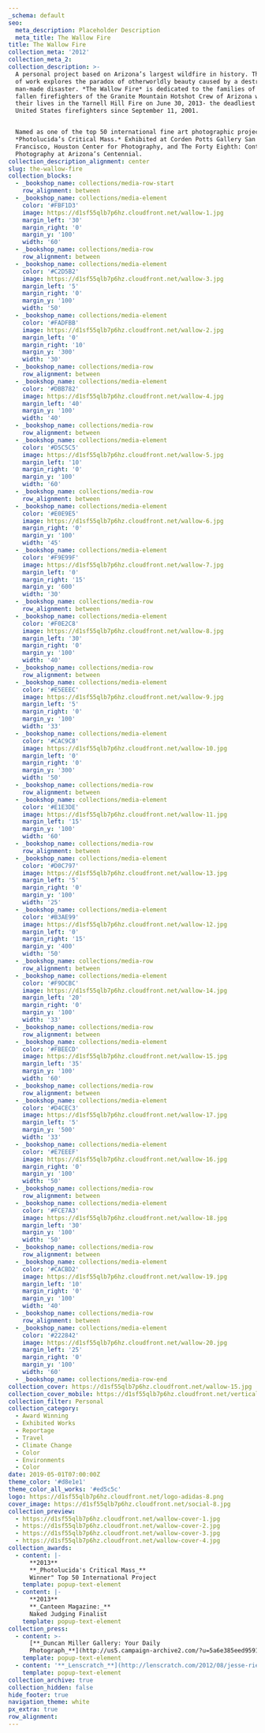 ```yaml
---
_schema: default
seo:
  meta_description: Placeholder Description
  meta_title: The Wallow Fire
title: The Wallow Fire
collection_meta: '2012'
collection_meta_2:
collection_description: >-
  A personal project based on Arizona’s largest wildfire in history. This body
  of work explores the paradox of otherworldly beauty caused by a destructive
  man-made disaster. *The Wallow Fire* is dedicated to the families of the 19
  fallen firefighters of the Granite Mountain Hotshot Crew of Arizona who lost
  their lives in the Yarnell Hill Fire on June 30, 2013- the deadliest day for
  United States firefighters since September 11, 2001.


  Named as one of the top 50 international fine art photographic projects by
  *Photolucida’s Critical Mass.* Exhibited at Corden Potts Gallery San
  Francisco, Houston Center for Photography, and The Forty Eighth: Contemporary
  Photography at Arizona’s Centennial.
collection_description_alignment: center
slug: the-wallow-fire
collection_blocks:
  - _bookshop_name: collections/media-row-start
    row_alignment: between
  - _bookshop_name: collections/media-element
    color: '#FBF1D3'
    image: https://d1sf55qlb7p6hz.cloudfront.net/wallow-1.jpg
    margin_left: '30'
    margin_right: '0'
    margin_y: '100'
    width: '60'
  - _bookshop_name: collections/media-row
    row_alignment: between
  - _bookshop_name: collections/media-element
    color: '#C2D5B2'
    image: https://d1sf55qlb7p6hz.cloudfront.net/wallow-3.jpg
    margin_left: '5'
    margin_right: '0'
    margin_y: '100'
    width: '50'
  - _bookshop_name: collections/media-element
    color: '#FADFBB'
    image: https://d1sf55qlb7p6hz.cloudfront.net/wallow-2.jpg
    margin_left: '0'
    margin_right: '10'
    margin_y: '300'
    width: '30'
  - _bookshop_name: collections/media-row
    row_alignment: between
  - _bookshop_name: collections/media-element
    color: '#DBB782'
    image: https://d1sf55qlb7p6hz.cloudfront.net/wallow-4.jpg
    margin_left: '40'
    margin_y: '100'
    width: '40'
  - _bookshop_name: collections/media-row
    row_alignment: between
  - _bookshop_name: collections/media-element
    color: '#D5C5C5'
    image: https://d1sf55qlb7p6hz.cloudfront.net/wallow-5.jpg
    margin_left: '10'
    margin_right: '0'
    margin_y: '100'
    width: '60'
  - _bookshop_name: collections/media-row
    row_alignment: between
  - _bookshop_name: collections/media-element
    color: '#E0E9E5'
    image: https://d1sf55qlb7p6hz.cloudfront.net/wallow-6.jpg
    margin_right: '0'
    margin_y: '100'
    width: '45'
  - _bookshop_name: collections/media-element
    color: '#F9E99F'
    image: https://d1sf55qlb7p6hz.cloudfront.net/wallow-7.jpg
    margin_left: '0'
    margin_right: '15'
    margin_y: '600'
    width: '30'
  - _bookshop_name: collections/media-row
    row_alignment: between
  - _bookshop_name: collections/media-element
    color: '#F0E2C8'
    image: https://d1sf55qlb7p6hz.cloudfront.net/wallow-8.jpg
    margin_left: '30'
    margin_right: '0'
    margin_y: '100'
    width: '40'
  - _bookshop_name: collections/media-row
    row_alignment: between
  - _bookshop_name: collections/media-element
    color: '#E5EEEC'
    image: https://d1sf55qlb7p6hz.cloudfront.net/wallow-9.jpg
    margin_left: '5'
    margin_right: '0'
    margin_y: '100'
    width: '33'
  - _bookshop_name: collections/media-element
    color: '#CAC9C8'
    image: https://d1sf55qlb7p6hz.cloudfront.net/wallow-10.jpg
    margin_left: '0'
    margin_right: '0'
    margin_y: '300'
    width: '50'
  - _bookshop_name: collections/media-row
    row_alignment: between
  - _bookshop_name: collections/media-element
    color: '#E1E3DE'
    image: https://d1sf55qlb7p6hz.cloudfront.net/wallow-11.jpg
    margin_left: '15'
    margin_y: '100'
    width: '60'
  - _bookshop_name: collections/media-row
    row_alignment: between
  - _bookshop_name: collections/media-element
    color: '#D0C797'
    image: https://d1sf55qlb7p6hz.cloudfront.net/wallow-13.jpg
    margin_left: '5'
    margin_right: '0'
    margin_y: '100'
    width: '25'
  - _bookshop_name: collections/media-element
    color: '#B3AE99'
    image: https://d1sf55qlb7p6hz.cloudfront.net/wallow-12.jpg
    margin_left: '0'
    margin_right: '15'
    margin_y: '400'
    width: '50'
  - _bookshop_name: collections/media-row
    row_alignment: between
  - _bookshop_name: collections/media-element
    color: '#F9DCBC'
    image: https://d1sf55qlb7p6hz.cloudfront.net/wallow-14.jpg
    margin_left: '20'
    margin_right: '0'
    margin_y: '100'
    width: '33'
  - _bookshop_name: collections/media-row
    row_alignment: between
  - _bookshop_name: collections/media-element
    color: '#FBEECD'
    image: https://d1sf55qlb7p6hz.cloudfront.net/wallow-15.jpg
    margin_left: '35'
    margin_y: '100'
    width: '60'
  - _bookshop_name: collections/media-row
    row_alignment: between
  - _bookshop_name: collections/media-element
    color: '#D4CEC3'
    image: https://d1sf55qlb7p6hz.cloudfront.net/wallow-17.jpg
    margin_left: '5'
    margin_y: '500'
    width: '33'
  - _bookshop_name: collections/media-element
    color: '#E7EEEF'
    image: https://d1sf55qlb7p6hz.cloudfront.net/wallow-16.jpg
    margin_right: '0'
    margin_y: '100'
    width: '50'
  - _bookshop_name: collections/media-row
    row_alignment: between
  - _bookshop_name: collections/media-element
    color: '#FCE7A3'
    image: https://d1sf55qlb7p6hz.cloudfront.net/wallow-18.jpg
    margin_left: '30'
    margin_y: '100'
    width: '50'
  - _bookshop_name: collections/media-row
    row_alignment: between
  - _bookshop_name: collections/media-element
    color: '#CACBD2'
    image: https://d1sf55qlb7p6hz.cloudfront.net/wallow-19.jpg
    margin_left: '10'
    margin_right: '0'
    margin_y: '100'
    width: '40'
  - _bookshop_name: collections/media-row
    row_alignment: between
  - _bookshop_name: collections/media-element
    color: '#222842'
    image: https://d1sf55qlb7p6hz.cloudfront.net/wallow-20.jpg
    margin_left: '25'
    margin_right: '0'
    margin_y: '100'
    width: '60'
  - _bookshop_name: collections/media-row-end
collection_cover: https://d1sf55qlb7p6hz.cloudfront.net/wallow-15.jpg
collection_cover_mobile: https://d1sf55qlb7p6hz.cloudfront.net/verticalcovers-15.jpg
collection_filter: Personal
collection_category:
  - Award Winning
  - Exhibited Works
  - Reportage
  - Travel
  - Climate Change
  - Color
  - Environments
  - Color
date: 2019-05-01T07:00:00Z
theme_color: '#d8e1e1'
theme_color_all_works: '#ed5c5c'
logo: https://d1sf55qlb7p6hz.cloudfront.net/logo-adidas-8.png
cover_image: https://d1sf55qlb7p6hz.cloudfront.net/social-8.jpg
collection_preview:
  - https://d1sf55qlb7p6hz.cloudfront.net/wallow-cover-1.jpg
  - https://d1sf55qlb7p6hz.cloudfront.net/wallow-cover-2.jpg
  - https://d1sf55qlb7p6hz.cloudfront.net/wallow-cover-3.jpg
  - https://d1sf55qlb7p6hz.cloudfront.net/wallow-cover-4.jpg
collection_awards:
  - content: |-
      **2013**  
      **_Photolucida's Critical Mass_**  
      Winner" Top 50 International Project
    template: popup-text-element
  - content: |-
      **2013**  
      **_Canteen Magazine:_**  
      Naked Judging Finalist
    template: popup-text-element
collection_press:
  - content: >-
      [**_Duncan Miller Gallery: Your Daily
      Photograph_**](http://us5.campaign-archive2.com/?u=5a6e385eed959142044dc8096&id=8b4ec157ee)
    template: popup-text-element
  - content: '**_Lenscratch_**](http://lenscratch.com/2012/08/jesse-rieser/)'
    template: popup-text-element
collection_archive: true
collection_hidden: false
hide_footer: true
navigation_theme: white
px_extra: true
row_alignment:
---
```

